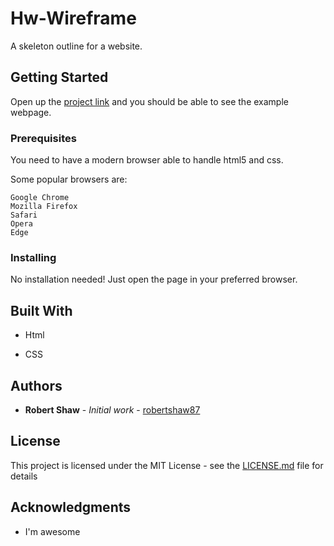 # Hw-Wireframe

A skeleton outline for a website.

## Getting Started

Open up the [project link](https://robertshaw87.github.io/Hw-Wireframe/) and you should be able to see the example webpage.

### Prerequisites

You need to have a modern browser able to handle html5 and css. 

Some popular browsers are:
```
Google Chrome
Mozilla Firefox
Safari
Opera
Edge
```

### Installing

No installation needed! Just open the page in your preferred browser.

## Built With

* Html

* CSS

## Authors

* **Robert Shaw** - *Initial work* - [robertshaw87](https://github.com/robertshaw87)

## License

This project is licensed under the MIT License - see the [LICENSE.md](LICENSE.md) file for details

## Acknowledgments

* I'm awesome
